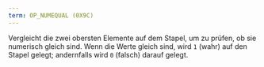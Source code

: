 ```yaml
---
term: OP_NUMEQUAL (0X9C)
---
```


Vergleicht die zwei obersten Elemente auf dem Stapel, um zu prüfen, ob sie numerisch gleich sind. Wenn die Werte gleich sind, wird `1` (wahr) auf den Stapel gelegt; andernfalls wird `0` (falsch) darauf gelegt.